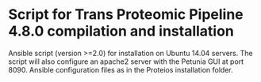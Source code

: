 # Script for Trans Proteomic Pipeline 4.8.0 compilation and installation
Ansible script (version >=2.0) for installation on Ubuntu 14.04 servers. The script will also configure an apache2 server with the Petunia GUI at port 8090.
Ansible configuration files as in the Proteios installation folder.
